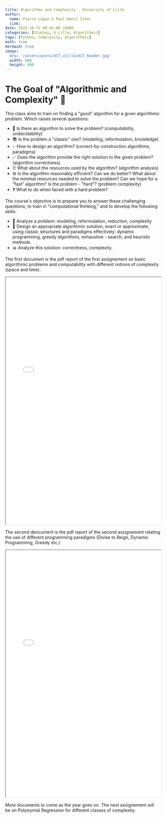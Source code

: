 ```yaml
---
title: Algorithms and Complexity - University of Lille
author:
  name: Pierre Lague & Paul-Henri Icher
  link: 
date: 2023-10-31 09:45:00 +0800
categories: [Studies, U-Lille, Algorithmic]
tags: [Python, Complexity, Algorithmic]
math: true
mermaid: true
image:
  src: '/assets/posts/ACT_ulille/ACT_header.jpg'
  width: 800
  height: 600
---
```


# The Goal of "Algorithmic and Complexity" 🧮

This class aims to train on finding a "good" algorithm for a given algorithmic problem. Which raises several questions:

- 🤔 Is there an algorithm to solve the problem? (computability, undecidability)
- 📚 Is the problem a "classic" one? (modeling, reformulation, knowledge)
- 💡 How to design an algorithm? (correct-by-construction algorithms, paradigms)
- ✅ Does the algorithm provide the right solution to the given problem? (algorithm correctness)
- ⏰ What about the resources used by the algorithm? (algorithm analysis)
- ⚙️ Is the algorithm reasonably efficient? Can we do better? What about the minimal resources needed to solve the problem? Can we hope for a "fast" algorithm? Is the problem - "hard"? (problem complexity)
- ❓ What to do when faced with a hard problem?

The course's objective is to prepare you to answer these challenging questions, to train in "computational thinking," and to develop the following skills:

- 🧐 Analyze a problem: modeling, reformulation, reduction, complexity
- 📝 Design an appropriate algorithmic solution, exact or approximate, using classic structures and paradigms effectively: dynamic programming, greedy algorithms, exhaustive - search, and heuristic methods.
- 📊 Analyze this solution: correctness, complexity.


The first document is the pdf report of the first assignement on basic algorithmic problems and computability with different notions of complexity (space and time).

<html>
  <body>
    <iframe src="/assets/posts/ACT_ulille/COMPTE_RENDU_ACT_TP1.pdf" width="100%" height="800px">
    </iframe>
  </body>
</html>


The second deocument is the pdf report of the second assignement relating the use of different programming paradigms (Divise to Reign, Dynamix Programming, Greedy etc.)

<html>
  <body>
    <iframe src="/assets/posts/ACT_ulille/COMPTE_RENDU_ACT_TP2.pdf" width="100%" height="800px">
    </iframe>
  </body>
</html>

More documents to come as the year goes on. The next assignement will be on Polynomial Regression for different classes of complexity.